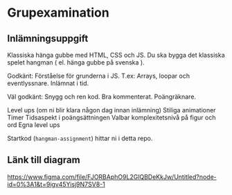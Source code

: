 # Grupexamination

## Inlämningsuppgift
Klassiska hänga gubbe med HTML, CSS och JS.
Du ska bygga det klassiska spelet hangman ( el. hänga gubbe på svenska ).

Godkänt:
Förståelse för grunderna i JS.
T.ex: Arrays, loopar och eventlyssnare.
Inlämnat i tid.

Väl godkänt:
Snygg och ren kod.
Bra kommenterat.
Poängräknare.

Level ups
(om ni blir klara någon dag innan inlämning)
Stiliga animationer
Timer
Tidsaspekt i poängsättningen
Valbar komplexitetsnivå på figur och ord
Egna level ups

Startkod (`hangman-assignment`) hittar ni i detta repo.

## Länk till diagram

https://www.figma.com/file/FJORBAphO9L2GlQBDeKkJw/Untitled?node-id=0%3A1&t=9igv45Yisj9N7SV8-1

